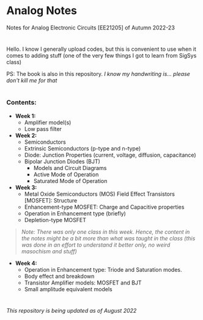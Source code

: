 # Analog Notes
Notes for Analog Electronic Circuits [EE21205] of Autumn 2022-23

#
Hello. I know I generally upload codes, but this is convenient to use when it comes to adding stuff (one of the very few things I got to learn from SigSys class)

PS: The book is also in this repository.
_I know my handwriting is... please don't kill me for that_

#
### Contents:
- **Week 1:**
	- Amplifier model(s)
	- Low pass filter
- **Week 2:** 
	- Semiconductors
	- Extrinsic Semiconductors (p-type and n-type)
	- Diode: Junction Properties (current, voltage, diffusion, capacitance)
	- Bipolar Junction Diodes (BJT)
		- Models and Circuit Diagrams
		- Active Mode of Operation
		- Saturated Mode of Operation
- **Week 3:** 
	- Metal Oxide Semiconductors (MOS) Field Effect Transistors [MOSFET]: Structure
	- Enhancement-type MOSFET: Charge and Capacitive properties
	- Operation in Enhancement type (briefly)
	- Depletion-type MOSFET
> _Note: There was only one class in this week. Hence, the content in the notes might be a bit more than what was taught in the class (this was done in an effort to understand it better only, no weird masochism and stuff)_
- **Week 4:**
	- Operation in Enhancement type: Triode and Saturation modes.
	- Body effect and breakdown
	- Transistor Amplifier models: MOSFET and BJT
	- Small amplitude equivalent models


#
_This repository is being updated as of August 2022_